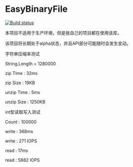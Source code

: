 EasyBinaryFile
==============

[![Build status](https://ci.appveyor.com/api/projects/status/hu87xq6bdcxuvvtr)](https://ci.appveyor.com/project/chinaboard/easybinaryfile)

本项目不适用于生产环境，但是我自己的项目都在使用该库。

该项目将长期处于alpha状态，并且API部分可能随时会发生变动。


字符串压缩率测试

String.Length = 1280000

zip Time : 32ms

zip Size : 19KB

unzip Time : 5ms

unzip Size : 1250KB



int型读取写入测试

Count : 100000

write : 368ms

write : 271 IOPS

read : 17ms

read : 5882 IOPS

